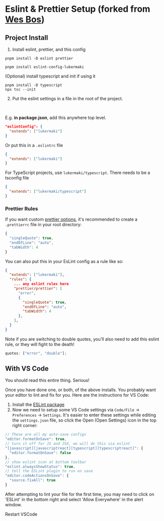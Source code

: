 # Eslint & Prettier Setup (forked from [Wes Bos](https://github.com/wesbos/eslint-config-wesbos))


## Project Install
1. Install eslint, prettier, and this config
```
pnpm install -D eslint prettier
```

```
pnpm install eslint-config-lukermaki
```

(Optional) install typescript and init if using it
```
pnpm install -D typescript
npx tsc --init
```


2. Put the eslint settings in a file in the root of the project.

<br />

E.g. **in package.json**, add this anywhere top level.

```json
"eslintConfig": {
  "extends": ["lukermaki"]
}
```

Or put this in a `.eslintrc` file

```json
{
  "extends": ["lukermaki"]
}
```

For TypeScript projects, use `lukermaki/typescript`. There needs to be a tsconfig file

```json
{
  "extends": ["lukermaki/typescript"]
}
```


### Prettier Rules
If you want custom [prettier options](https://prettier.io/docs/en/options.html), it's recommended to create a `.prettierrc` file in your root directory:

```js
{
  "singleQuote": true,
  "endOfLine": "auto",
  "tabWidth": 4
}
```

You can also put this in your EsLint config as a rule like so:

```json
{
  "extends": ["lukermaki"],
  "rules": {
    ... any eslint rules here
    "prettier/prettier": [
      "error",
      {
        "singleQuote": true,
        "endOfLine": "auto",
        "tabWidth": 4
      },
    ],
  }
}
```

Note if you are switching to double quotes, you'll also need to add this eslint rule, or they will fight to the death!

```js
quotes: ["error", "double"];
```

## With VS Code

You should read this entire thing. Serious!

Once you have done one, or both, of the above installs. You probably want your editor to lint and fix for you. Here are the instructions for VS Code:

1. Install the [ESLint package](https://marketplace.visualstudio.com/items?itemName=dbaeumer.vscode-eslint)
2. Now we need to setup some VS Code settings via `Code/File` → `Preferences` → `Settings`. It's easier to enter these settings while editing the `settings.json` file, so click the Open (Open Settings) icon in the top right corner:

```js
// These are all my auto-save configs
"editor.formatOnSave": true,
// turn it off for JS and JSX, we will do this via eslint
"[javascript][javascriptreact][typescript][typescriptreact]": {
  "editor.formatOnSave": false
},
// show eslint icon at bottom toolbar
"eslint.alwaysShowStatus": true,
// tell the ESLint plugin to run on save
"editor.codeActionsOnSave": {
  "source.fixAll": true
}
```

After attempting to lint your file for the first time, you may need to click on 'ESLint' in the bottom right and select 'Allow Everywhere' in the alert window.

Restart VSCode
